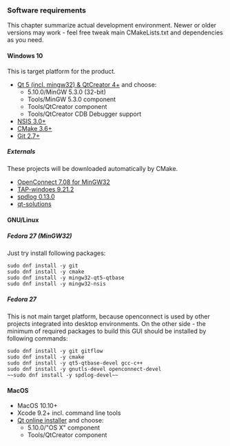### Software requirements
This chapter summarize actual development environment. Newer or older versions may work - feel free tweak main CMakeLists.txt and dependencies as you need.

#### Windows 10
This is target platform for the product.

- [Qt 5 (incl. mingw32) & QtCreator 4+](http://download.qt.io/official_releases/online_installers/qt-unified-windows-x86-online.exe) and choose:
    - 5.10.0/MinGW 5.3.0 (32-bit)
    - Tools/MinGW 5.3.0 component
    - Tools/QtCreator component
    - Tools/QtCreator CDB Debugger support
- [NSIS 3.0+](http://nsis.sourceforge.net/Main_Page)
- [CMake 3.6+](https://cmake.org/)
- [Git 2.7+](https://git-scm.com/)

##### Externals

These projects will be downloaded automatically by CMake.

- [OpenConnect 7.08 for MinGW32](https://github.com/horar/openconnect/releases/tag/v7.08)
- [TAP-windoes 9.21.2](https://openvpn.net/index.php/open-source/downloads.html)
- [spdlog 0.13.0](https://github.com/gabime/spdlog)
- [qt-solutions](https://github.com/qtproject/qt-solutions.git)


#### GNU/Linux
##### Fedora 27 (MinGW32)
Just try install following packages:

    sudo dnf install -y git
    sudo dnf install -y cmake
    sudo dnf install -y mingw32-qt5-qtbase
    sudo dnf install -y mingw32-nsis

##### Fedora 27
This is not main target platform, because openconnect is used by other projects integrated into desktop environments. On the other side - the minimum of required packages to build this GUI should be installed by following commands:

    sudo dnf install -y git gitflow
    sudo dnf install -y cmake
    sudo dnf install -y qt5-qtbase-devel gcc-c++
    sudo dnf install -y gnutls-devel openconnect-devel
    ~~sudo dnf install -y spdlog-devel~~

#### MacOS
- MacOS 10.10+
- Xcode 9.2+ incl. command line tools
- [Qt online installer](http://download.qt.io/official_releases/online_installers/qt-unified-mac-x64-online.dmg) and choose:
    - 5.10.0/"OS X" component
    - Tools/QtCreator component
